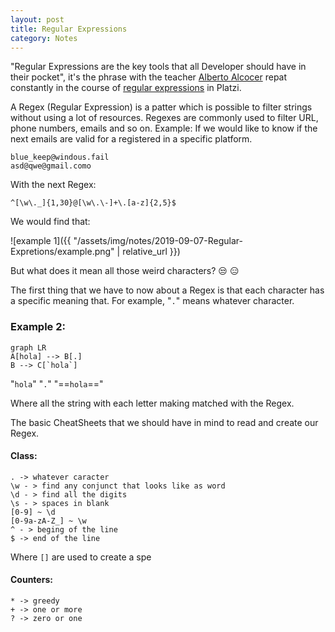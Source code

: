 ```yaml
---
layout: post
title: Regular Expressions
category: Notes
---
```


"Regular Expressions are the key tools that all Developer should have in their pocket", it's the phrase with the teacher [Alberto Alcocer](https://twitter.com/beco) repat constantly in the course of [regular expressions](https://platzi.com/clases/expresiones-regulares/) in Platzi.

A Regex (Regular Expression) is a patter which is possible to filter strings without using a lot of resources. Regexes are commonly used to filter URL, phone numbers, emails and so on.
Example:
If we would like to know if the next emails are valid for a registered in a specific platform.
```
blue_keep@windous.fail
asd@qwe@gmail.como
```
With the next Regex:
```
^[\w\._]{1,30}@[\w\.\-]+\.[a-z]{2,5}$
```
We would find that:

![example 1]({{ "/assets/img/notes/2019-09-07-Regular-Expretions/example.png" | relative_url }})

But what does it mean all those weird characters? :unamused: :expressionless:

The first thing that we have to now about a Regex is that each character has a specific meaning that. For example, "`.`" means whatever character.
### Example 2:
```mermaid
graph LR
A[hola] --> B[.]
B --> C[`hola`]
```
"`hola`" "`.`"  "==`hola`=="

Where all the string with each letter making matched with the Regex.

The basic CheatSheets that we should have in mind to read and create our Regex.

#### Class:
```
. -> whatever caracter
\w - > find any conjunct that looks like as word
\d - > find all the digits
\s - > spaces in blank
[0-9] ~ \d
[0-9a-zA-Z_] ~ \w
^ - > beging of the line
$ -> end of the line
```
Where `[]` are used to create a spe
#### Counters:
```
* -> greedy
+ -> one or more
? -> zero or one
```
<!--stackedit_data:
eyJoaXN0b3J5IjpbLTQ2ODk2ODMzOSw2MTEzNjMwMDcsLTM2MD
Y4Njc4NSwtMTIwODMyMjkwMyw3ODkwMzI4LDMxMDgzNDQ3OSw0
MTk2MDQ2MywxODk4MzU0OTg3LDgyNDk2NzE4MCwtMzUzNjk1ND
k1LC02MDUxMTkxMDRdfQ==
-->
